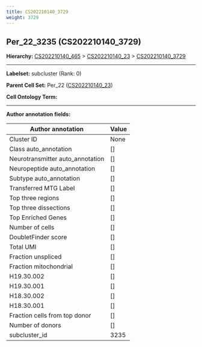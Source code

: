 ```yaml
---
title: CS202210140_3729
weight: 3729
---
```

## Per_22_3235 (CS202210140_3729)
<b>Hierarchy: </b>
[CS202210140_465](cell_sets/CS202210140_465.md) >
[CS202210140_23](cell_sets/CS202210140_23.md) >
[CS202210140_3729](cell_sets/CS202210140_3729.md)

---


**Labelset:** subcluster (Rank: 0)

**Parent Cell Set:** Per_22 ([CS202210140_23](cell_sets/CS202210140_23.md))



**Cell Ontology Term:** 

[MARKER GENES.]: #


---

[TRANSFERRED ANNOTATIONS.]: #


[AUTHOR ANNOTATION FIELDS.]: #


**Author annotation fields:**

| Author annotation | Value |
|-------------------|-------|
|Cluster ID|None|
|Class auto_annotation|[]|
|Neurotransmitter auto_annotation|[]|
|Neuropeptide auto_annotation|[]|
|Subtype auto_annotation|[]|
|Transferred MTG Label|[]|
|Top three regions|[]|
|Top three dissections|[]|
|Top Enriched Genes|[]|
|Number of cells|[]|
|DoubletFinder score|[]|
|Total UMI|[]|
|Fraction unspliced|[]|
|Fraction mitochondrial|[]|
|H19.30.002|[]|
|H19.30.001|[]|
|H18.30.002|[]|
|H18.30.001|[]|
|Fraction cells from top donor|[]|
|Number of donors|[]|
|subcluster_id|3235|
